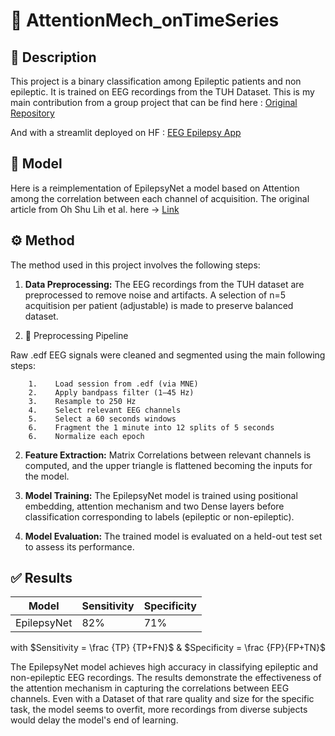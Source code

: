 # 🧠 AttentionMech_onTimeSeries

## 📝 Description

This project is a binary classification among Epileptic patients and non epileptic. It is trained on EEG recordings from the TUH Dataset.
This is my main contribution from a group project that can be find here : [Original Repository](https://github.com/sonydata/EEG_Epilepsy_Classification)

And with a streamlit deployed on HF : [EEG Epilepsy App](https://huggingface.co/spaces/MorganBrizon/EEG_Epilepsy_App)

## 🤖 Model

Here is a reimplementation of EpilepsyNet a model based on Attention among the correlation between each channel of acquisition.
The original article from Oh Shu Lih et al. here -> [Link](https://www.sciencedirect.com/science/article/pii/S0010482523007771?ref=pdf_download&fr=RR-2&rr=92b0ae604bfc9a80)

## ⚙️ Method

The method used in this project involves the following steps:

1.  **Data Preprocessing:** The EEG recordings from the TUH dataset are preprocessed to remove noise and artifacts. A selection of n=5 acquitision per patient (adjustable) is made to preserve balanced dataset. 

1. 🔄 Preprocessing Pipeline

Raw .edf EEG signals were cleaned and segmented using the main following steps:

        1.    Load session from .edf (via MNE)
        2.    Apply bandpass filter (1–45 Hz)
        3.    Resample to 250 Hz
        4.    Select relevant EEG channels
        5.    Select a 60 seconds windows
        6.    Fragment the 1 minute into 12 splits of 5 seconds
        6.    Normalize each epoch

2.  **Feature Extraction:** Matrix Correlations between relevant channels is computed, and the upper triangle is flattened becoming the inputs for the model.

3.  **Model Training:** The EpilepsyNet model is trained using positional embedding, attention mechanism and two Dense layers before classification corresponding to labels (epileptic or non-epileptic).
4.  **Model Evaluation:** The trained model is evaluated on a held-out test set to assess its performance.



## ✅ Results

| Model        | Sensitivity | Specificity|
|--------------|-------------|----------|
| EpilepsyNet  | 82%         | 71%     |

with $Sensitivity = \frac {TP} {TP+FN}$ & $Specificity = \frac {FP}{FP+TN}$

The EpilepsyNet model achieves high accuracy in classifying epileptic and non-epileptic EEG recordings. The results demonstrate the effectiveness of the attention mechanism in capturing the correlations between EEG channels.
Even with a Dataset of that rare quality and size for the specific task, the model seems to overfit, more recordings from diverse subjects would delay the model's end of learning.